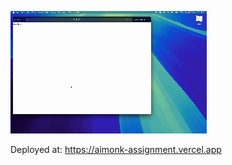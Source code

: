 
![Alt Text](https://github.com/rupamkairi/aimonk-assignment/blob/main/output.gif)

Deployed at: https://aimonk-assignment.vercel.app
